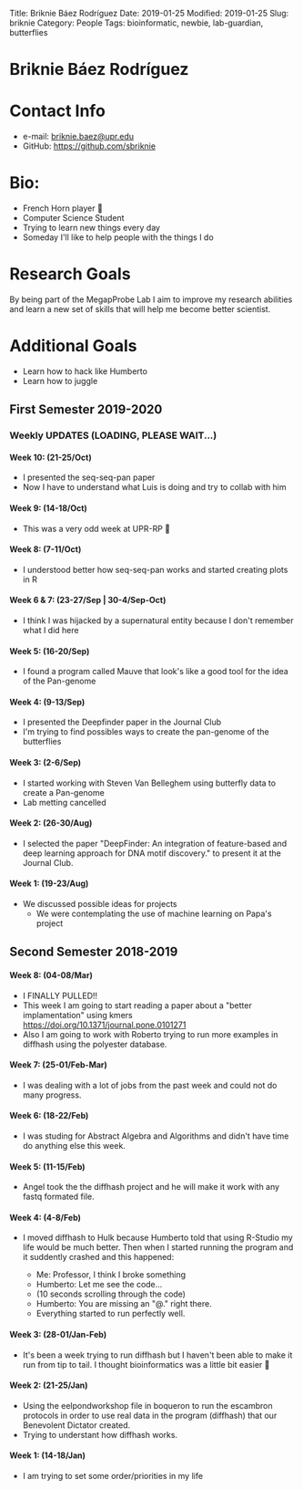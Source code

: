 Title: Briknie Báez Rodríguez
Date: 2019-01-25
Modified: 2019-01-25
Slug: briknie
Category: People
Tags: bioinformatic, newbie, lab-guardian, butterflies

# Briknie Báez Rodríguez
# Contact Info
- e-mail: briknie.baez@upr.edu
- GitHub: https://github.com/sbriknie

# Bio:
 - French Horn player 📯
 - Computer Science Student 
 - Trying to learn new things every day
 - Someday I'll like to help people with the things I do    

# Research Goals

By being part of the MegapProbe Lab I aim to improve my research abilities and learn a new set of skills that will help me become better scientist.

# Additional Goals
- Learn how to hack like Humberto
- Learn how to juggle

## First Semester 2019-2020

### Weekly UPDATES (LOADING, PLEASE WAIT...)

#### Week 10: (21-25/Oct)
- I presented the seq-seq-pan paper
- Now I have to understand what Luis is doing and try to collab with him

#### Week 9: (14-18/Oct)
- This was a very odd week at UPR-RP 🧐 

#### Week 8: (7-11/Oct)
- I understood better how seq-seq-pan works and started creating plots in R

#### Week 6 & 7: (23-27/Sep | 30-4/Sep-Oct)
- I think I was hijacked by a supernatural entity because I don't remember what I did here

#### Week 5: (16-20/Sep)
- I found a program called Mauve that look's like a good tool for the idea of the Pan-genome

#### Week 4: (9-13/Sep)
- I presented the Deepfinder paper in the Journal Club
- I'm trying to find possibles ways to create the pan-genome of the butterflies

#### Week 3: (2-6/Sep)
- I started working with Steven Van Belleghem using butterfly data to create a Pan-genome
- Lab metting cancelled

#### Week 2: (26-30/Aug)
- I selected the paper "DeepFinder: An integration of feature-based and deep learning approach for DNA motif discovery." to present it at the Journal Club.

#### Week 1: (19-23/Aug)
- We discussed possible ideas for projects
	- We were contemplating the use of machine learning on Papa's project

## Second Semester 2018-2019

#### Week 8: (04-08/Mar)
- I FINALLY PULLED!!
- This week I am going to start reading a paper about a "better implamentation" using kmers https://doi.org/10.1371/journal.pone.0101271
- Also I am going to work with Roberto trying to run more examples in diffhash using the polyester database.

#### Week 7: (25-01/Feb-Mar)
- I was dealing with a lot of jobs from the past week and could not do many progress.

#### Week 6: (18-22/Feb)
- I was studing for Abstract Algebra and Algorithms and didn't have time do anything else this week.

#### Week 5: (11-15/Feb)
- Angel took the the diffhash project and he will make it work with any fastq formated file.

#### Week 4: (4-8/Feb)
- I moved diffhash to Hulk because Humberto told that using R-Studio my life would be much better. Then when I started running the program and it suddently crashed and this happened:

	- Me: Professor, I think I broke something
	- Humberto: Let me see the code...
	- (10 seconds scrolling through the code)
	- Humberto: You are missing an "@." right there.
	- Everything started to run perfectly well.

#### Week 3: (28-01/Jan-Feb)
- It's been a week trying to run diffhash but I haven't been able to make it run from tip to tail. I thought bioinformatics was a little bit easier 🤔

#### Week 2: (21-25/Jan)
- Using the eelpondworkshop file in boqueron to run the escambron protocols in order to use real data in the program (diffhash) that our Benevolent Dictator created.
- Trying to understant how diffhash works.

#### Week 1: (14-18/Jan)
- I am trying to set some order/priorities in my life
